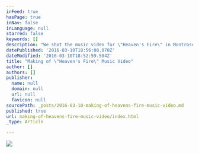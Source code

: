 ```yaml
---
inFeed: true
hasPage: true
inNav: false
inLanguage: null
starred: false
keywords: []
description: "We shot the music video for \"Heaven's Fire\" in Montrose at Je'Adore Boutique and had a great time. Make sure you check them out!"
datePublished: '2016-03-10T18:56:00.070Z'
dateModified: '2016-03-10T18:52:59.504Z'
title: "Making of \"Heaven's Fire\" Music Video"
author: []
authors: []
publisher:
  name: null
  domain: null
  url: null
  favicon: null
sourcePath: _posts/2016-03-10-making-of-heavens-fire-music-video.md
published: true
url: making-of-heavens-fire-music-video/index.html
_type: Article

---
```

![](https://the-grid-user-content.s3-us-west-2.amazonaws.com/9ee61234-5590-46fb-9eb7-ace740fe8fa8.jpg)